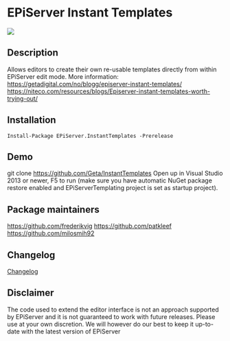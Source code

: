 # EPiServer Instant Templates

![](http://tc.geta.no/app/rest/builds/buildType:(id:TeamFrederik_InstantTemplates_InstantTemplatesDebug)/statusIcon)

## Description

Allows editors to create their own re-usable templates directly from within EPiServer edit mode.
More information:
https://getadigital.com/no/blogg/episerver-instant-templates/
https://niteco.com/resources/blogs/Episerver-instant-templates-worth-trying-out/

## Installation

```
Install-Package EPiServer.InstantTemplates -Prerelease
```

## Demo
git clone https://github.com/Geta/InstantTemplates
Open up in Visual Studio 2013 or newer, F5 to run (make sure you have automatic NuGet package restore enabled and EPiServerTemplating project is set as startup project).

## Package maintainers
https://github.com/frederikvig
https://github.com/patkleef
https://github.com/milosmih92

## Changelog
[Changelog](CHANGELOG.md)

## Disclaimer
The code used to extend the editor interface is not an approach supported by EPiServer and it is not guaranteed to work with future releases. Please use at your own discretion. We will however do our best to keep it up-to-date with the latest version of EPiServer
